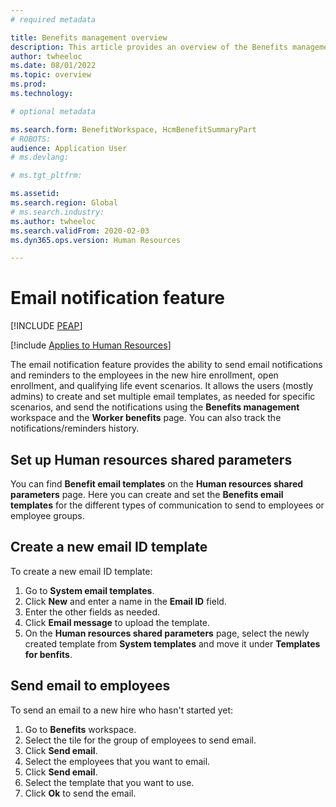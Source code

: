 ```yaml
---
# required metadata

title: Benefits management overview
description: This article provides an overview of the Benefits management email notification feature in Dynamics 365 Human Resources. 
author: twheeloc  
ms.date: 08/01/2022
ms.topic: overview
ms.prod: 
ms.technology: 

# optional metadata

ms.search.form: BenefitWorkspace, HcmBenefitSummaryPart
# ROBOTS: 
audience: Application User
# ms.devlang: 

# ms.tgt_pltfrm: 

ms.assetid: 
ms.search.region: Global
# ms.search.industry: 
ms.author: twheeloc
ms.search.validFrom: 2020-02-03
ms.dyn365.ops.version: Human Resources

---
```


# Email notification feature


[!INCLUDE [PEAP](../includes/peap-2.md)]

[!include [Applies to Human Resources](../includes/applies-to-hr.md)]

The email notification feature provides the ability to send email notifications and reminders to the employees in the new hire enrollment, open enrollment, and qualifying life 
event scenarios. It allows the users (mostly admins) to create and set multiple email templates, as needed for specific scenarios, and send the notifications using the 
**Benefits management** workspace and the **Worker benefits** page. You can also track the notifications/reminders history. 

## Set up Human resources shared parameters

You can find **Benefit email templates** on the **Human resources shared parameters** page. Here you can create and set the **Benefits email templates** for the different 
types of communication to send to employees or employee groups. 

## Create a new email ID template

To create a new email ID template:
1. Go to **System email templates**.
2. Click **New** and enter a name in the **Email ID** field.
3. Enter the other fields as needed.
4. Click **Email message** to upload the template. 
5. On the **Human resources shared parameters** page, select the newly created template from **System templates** and move it under **Templates for benfits**. 

## Send email to employees

To send an email to a new hire who hasn't started yet:
1. Go to **Benefits** workspace.
2. Select the tile for the group of employees to send email.
3. Click **Send email**.
4. Select the employees that you want to email.
5. Click **Send email**.
6. Select the template that you want to use.
7. Click **Ok** to send the email.







